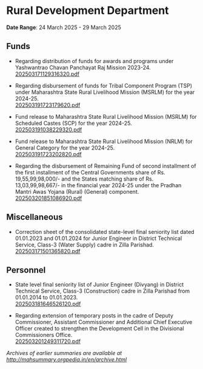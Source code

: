 # Rural Development Department

**Date Range**: 24 March 2025 - 29 March 2025


## Funds
- Regarding distribution of funds for awards and programs under Yashwantrao Chavan Panchayat Raj Mission 2023-24.\
  [202503171129316320.pdf](https://gr.maharashtra.gov.in/Site/Upload/Government%20Resolutions/English/202503171129316320.pdf)

- Regarding disbursement of funds for Tribal Component Program (TSP) under Maharashtra State Rural Livelihood Mission (MSRLM) for the year 2024-25.\
  [202503191723179620.pdf](https://gr.maharashtra.gov.in/Site/Upload/Government%20Resolutions/English/202503191723179620.pdf)

- Fund release to Maharashtra State Rural Livelihood Mission (MSRLM) for Scheduled Castes (SCP) for the year 2024-25.\
  [202503191038229320.pdf](https://gr.maharashtra.gov.in/Site/Upload/Government%20Resolutions/English/202503191038229320.pdf)

- Fund release to Maharashtra State Rural Livelihood Mission (NRLM) for General Category for the year 2024-25.\
  [202503191723202820.pdf](https://gr.maharashtra.gov.in/Site/Upload/Government%20Resolutions/English/202503191723202820.pdf)

- Regarding the disbursement of Remaining Fund of second installment of the first installment of the Central Governments share of Rs. 19,55,99,98,000/- and the States matching share of Rs. 13,03,99,98,667/- in the financial year 2024-25 under the Pradhan Mantri Awas Yojana (Rural) (General) component.\
  [202503201851086920.pdf](https://gr.maharashtra.gov.in/Site/Upload/Government%20Resolutions/English/202503201851086920.pdf)

## Miscellaneous
- Correction sheet of the consolidated state-level final seniority list dated 01.01.2023 and 01.01.2024 for Junior Engineer in District Technical Service, Class-3 (Water Supply) cadre in Zilla Parishad.\
  [202503171501365820.pdf](https://gr.maharashtra.gov.in/Site/Upload/Government%20Resolutions/English/202503171501365820.pdf)

## Personnel
- State level final seniority list of Junior Engineer (Divyang) in District Technical Service, Class-3 (Construction) cadre in Zilla Parishad from 01.01.2014 to 01.01.2023.\
  [202503181646526120.pdf](https://gr.maharashtra.gov.in/Site/Upload/Government%20Resolutions/English/202503181646526120.pdf)

- Regarding extension of temporary posts in the cadre of Deputy Commissioner, Assistant Commissioner and Additional Chief Executive Officer created to strengthen the Development Cell in the Divisional Commissioners Office.\
  [202503201249311720.pdf](https://gr.maharashtra.gov.in/Site/Upload/Government%20Resolutions/English/202503201249311720.pdf)


*Archives of earlier summaries are available at http://mahsummary.orgpedia.in/en/archive.html*